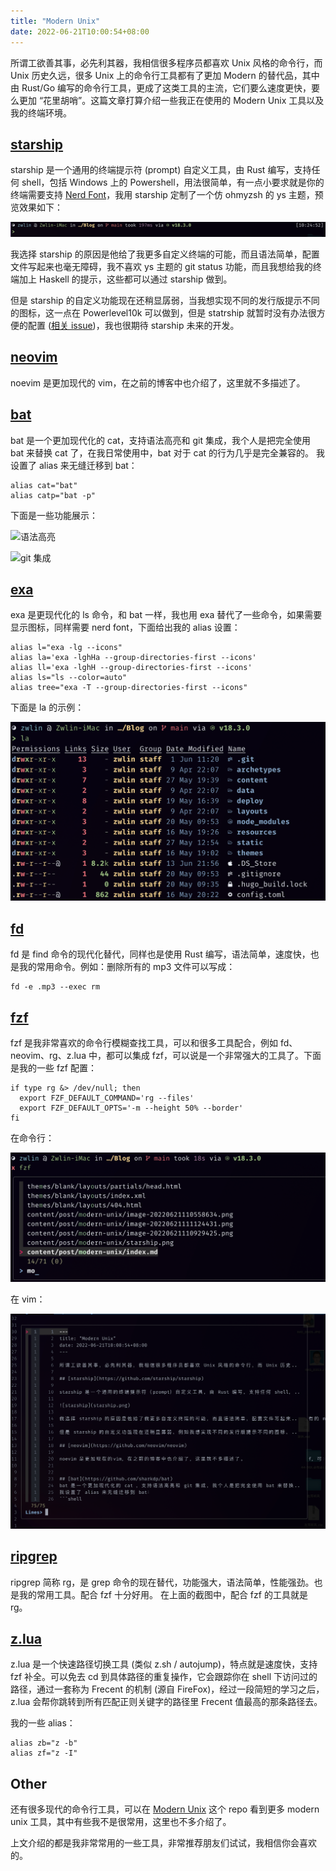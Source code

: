 ```yaml
---
title: "Modern Unix"
date: 2022-06-21T10:00:54+08:00
---
```


所谓工欲善其事，必先利其器，我相信很多程序员都喜欢 Unix 风格的命令行，而 Unix 历史久远，很多 Unix 上的命令行工具都有了更加 Modern 的替代品，其中由 Rust/Go 编写的命令行工具，更成了这类工具的主流，它们要么速度更快，要么更加 “花里胡哨”。这篇文章打算介绍一些我正在使用的 Modern Unix 工具以及我的终端环境。

## [starship](https://github.com/starship/starship)

starship 是一个通用的终端提示符 (prompt) 自定义工具，由 Rust 编写，支持任何 shell，包括 Windows 上的 Powershell，用法很简单，有一点小要求就是你的终端需要支持 [Nerd Font](https://github.com/ryanoasis/nerd-fonts/tree/gh-pages)，我用 starship 定制了一个仿 ohmyzsh 的 ys 主题，预览效果如下：

![starship](starship.png)

我选择 starship 的原因是他给了我更多自定义终端的可能，而且语法简单，配置文件写起来也毫无障碍，我不喜欢 ys 主题的 git status 功能，而且我想给我的终端加上 Haskell 的提示，这些都可以通过 starship 做到。

但是 starship 的自定义功能现在还稍显孱弱，当我想实现不同的发行版提示不同的图标，这一点在 Powerlevel10k 可以做到，但是 statrship 就暂时没有办法很方便的配置 ([相关 issue](https://github.com/starship/starship/issues/3251))，我也很期待 starship 未来的开发。

## [neovim](https://github.com/neovim/neovim)

noevim 是更加现代的 vim，在之前的博客中也介绍了，这里就不多描述了。


## [bat](https://github.com/sharkdp/bat)
bat 是一个更加现代化的 cat，支持语法高亮和 git 集成，我个人是把完全使用 bat 来替换 cat 了，在我日常使用中，bat 对于 cat 的行为几乎是完全兼容的。
我设置了 alias 来无缝迁移到 bat：
```shell
alias cat="bat"
alias catp="bat -p"
```
下面是一些功能展示：

![语法高亮](https://camo.githubusercontent.com/7b7c397acc5b91b4c4cf7756015185fe3c5f700f70d256a212de51294a0cf673/68747470733a2f2f696d6775722e636f6d2f724773646e44652e706e67)

![git 集成](https://camo.githubusercontent.com/c436c206f2c86605ab2f9fb632dd485afc05fccbf14af472770b0c59d876c9cc/68747470733a2f2f692e696d6775722e636f6d2f326c53573452452e706e67)

## [exa](https://github.com/ogham/exa)
exa 是更现代化的 ls 命令，和 bat 一样，我也用 exa 替代了一些命令，如果需要显示图标，同样需要 nerd font，下面给出我的 alias 设置：
```shell
alias l="exa -lg --icons"
alias la='exa -lghHa --group-directories-first --icons'
alias ll='exa -lghH --group-directories-first --icons'
alias ls="ls --color=auto"
alias tree="exa -T --group-directories-first --icons"
```
下面是 la 的示例：

![image-20220621111124431](image-20220621111124431.png)

## [fd](https://github.com/sharkdp/fd)
fd 是 find 命令的现代化替代，同样也是使用 Rust 编写，语法简单，速度快，也是我的常用命令。例如：删除所有的 mp3 文件可以写成：
```shell
fd -e .mp3 --exec rm 
```

## [fzf](https://github.com/junegunn/fzf)
fzf 是我非常喜欢的命令行模糊查找工具，可以和很多工具配合，例如 fd、neovim、rg、z.lua 中，都可以集成 fzf，可以说是一个非常强大的工具了。下面是我的一些 fzf 配置：
```shell
if type rg &> /dev/null; then
  export FZF_DEFAULT_COMMAND='rg --files'
  export FZF_DEFAULT_OPTS='-m --height 50% --border'
fi
```
在命令行：

![image-20220621112406501](image-20220621112406501.png)

在 vim：

![image-20220621112748929](image-20220621112748929.png)

## [ripgrep](https://github.com/BurntSushi/ripgrep)
ripgrep 简称 rg，是 grep 命令的现在替代，功能强大，语法简单，性能强劲。也是我的常用工具。配合 fzf 十分好用。
在上面的截图中，配合 fzf 的工具就是 rg。

## [z.lua](https://github.com/skywind3000/z.lua)

z.lua 是一个快速路径切换工具 (类似 z.sh / autojump)，特点就是速度快，支持 fzf 补全。可以免去 cd 到具体路径的重复操作，它会跟踪你在 shell 下访问过的路径，通过一套称为 Frecent 的机制 (源自 FireFox)，经过一段简短的学习之后，z.lua 会帮你跳转到所有匹配正则关键字的路径里 Frecent 值最高的那条路径去。

我的一些 alias：
```shell
alias zb="z -b" 
alias zf="z -I"
```

## Other
还有很多现代的命令行工具，可以在 [Modern Unix](https://github.com/ibraheemdev/modern-unix) 这个 repo 看到更多 modern unix 工具，其中有些我不是很常用，这里也不多介绍了。

上文介绍的都是我非常常用的一些工具，非常推荐朋友们试试，我相信你会喜欢的。
